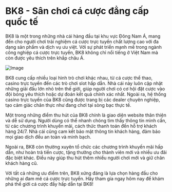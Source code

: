 # BK8 - Sân chơi cá cược đẳng cấp quốc tế

BK8 là một trong những nhà cái hàng đầu tại khu vực Đông Nam Á, mang đến cho người chơi trải nghiệm cá cược trực tuyến chất lượng cao với đa dạng sản phẩm và dịch vụ ưu việt. Với sự phát triển mạnh mẽ trong ngành công nghiệp cá cược trực tuyến, BK8 không chỉ nổi tiếng ở Việt Nam mà còn được yêu thích trên khắp châu Á.

![Image](https://github.com/user-attachments/assets/bd51ea9f-0666-407b-a7a7-98ead6de688c)

BK8 cung cấp nhiều loại hình trò chơi khác nhau, từ cá cược thể thao, casino trực tuyến đến các trò chơi slot hấp dẫn. Nhà cái này luôn cập nhật những giải đấu lớn nhỏ trên thế giới, giúp người chơi có cơ hội đặt cược vào đội bóng yêu thích hoặc dự đoán kết quả chính xác nhất. Ngoài ra, hệ thống casino trực tuyến của BK8 cũng được trang bị các dealer chuyên nghiệp, tạo cảm giác chân thực như đang chơi tại sòng bạc thực tế.

Một trong những điểm thu hút của BK8 chính là giao diện website thân thiện và dễ sử dụng. Người dùng có thể nhanh chóng tìm thấy thông tin mình cần, từ các chương trình khuyến mãi, cách thức thanh toán đến hỗ trợ khách hàng 24/7. Nhà cái cũng cam kết bảo mật thông tin khách hàng, đảm bảo mọi giao dịch đều an toàn và minh bạch.

Ngoài ra, BK8 còn thường xuyên tổ chức các chương trình khuyến mãi hấp dẫn, như hoàn trả tiền cược, tặng thưởng cho thành viên mới và nhiều ưu đãi đặc biệt khác. Điều này giúp thu hút thêm nhiều người chơi mới và giữ chân khách hàng cũ.

Với tất cả những ưu điểm trên, BK8 xứng đáng là lựa chọn hàng đầu cho những ai đam mê cá cược trực tuyến. Hãy tham gia ngay hôm nay để khám phá thế giới cá cược đầy hấp dẫn tại BK8!